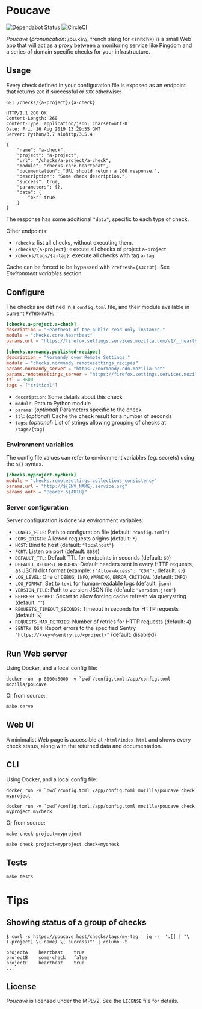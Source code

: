 # Poucave

[![Dependabot Status](https://api.dependabot.com/badges/status?host=github&repo=mozilla-services/poucave)](https://dependabot.com) [![CircleCI](https://circleci.com/gh/mozilla-services/poucave.svg?style=svg)](https://circleci.com/gh/mozilla-services/poucave)

*Poucave* (*pronuncation*: /pu.kav/, french slang for «snitch») is a small Web app that will act as a proxy between a monitoring service like Pingdom and a series of domain specific checks for your infrastructure.


## Usage

Every check defined in your configuration file is exposed as an endpoint that returns `200` if successful or `5XX` otherwise:

```http
GET /checks/{a-project}/{a-check}

HTTP/1.1 200 OK
Content-Length: 260
Content-Type: application/json; charset=utf-8
Date: Fri, 16 Aug 2019 13:29:55 GMT
Server: Python/3.7 aiohttp/3.5.4

{
    "name": "a-check",
    "project": "a-project",
    "url": "/checks/a-project/a-check",
    "module": "checks.core.heartbeat",
    "documentation": "URL should return a 200 response.",
    "description": "Some check description.",
    "success": true,
    "parameters": {},
    "data": {
        "ok": true
    }
}

```

The response has some additional `"data"`, specific to each type of check.

Other endpoints:

* ``/checks``: list all checks, without executing them.
* ``/checks/{a-project}``: execute all checks of project ``a-project``
* ``/checks/tags/{a-tag}``: execute all checks with tag ``a-tag``

Cache can be forced to be bypassed with ``?refresh={s3cr3t}``. See *Environment variables* section.


## Configure

The checks are defined in a `config.toml` file, and their module available in current `PYTHONPATH`:

```toml
[checks.a-project.a-check]
description = "Heartbeat of the public read-only instance."
module = "checks.core.heartbeat"
params.url = "https://firefox.settings.services.mozilla.com/v1/__heartbeat__"

[checks.normandy.published-recipes]
description = "Normandy over Remote Settings."
module = "checks.normandy.remotesettings_recipes"
params.normandy_server = "https://normandy.cdn.mozilla.net"
params.remotesettings_server = "https://firefox.settings.services.mozilla.com/v1"
ttl = 3600
tags = ["critical"]
```

* `description`: Some details about this check
* `module`: Path to Python module
* `params`: (*optional*) Parameters specific to the check
* `ttl`: (*optional*) Cache the check result for a number of seconds
* `tags`: (*optional*) List of strings allowing grouping of checks at `/tags/{tag}`


### Environment variables

The config file values can refer to environment variables (eg. secrets) using the ``${}`` syntax.

```toml
[checks.myproject.mycheck]
module = "checks.remotesettings.collections_consistency"
params.url = "http://${ENV_NAME}.service.org"
params.auth = "Bearer ${AUTH}"
```

### Server configuration

Server configuration is done via environment variables:

* ``CONFIG_FILE``: Path to configuration file (default: ``"config.toml"``)
* ``CORS_ORIGIN``: Allowed requests origins (default: ``*``)
* ``HOST``: Bind to host (default: ``"localhost"``)
* ``PORT``: Listen on port (default: ``8080``)
* ``DEFAULT_TTL``: Default TTL for endpoints in seconds (default: ``60``)
* ``DEFAULT_REQUEST_HEADERS``: Default headers sent in every HTTP requests, as JSON dict format (example: ``{"Allow-Access": "CDN"}``, default: ``{}``)
* ``LOG_LEVEL``: One of ``DEBUG``, ``INFO``, ``WARNING``, ``ERROR``, ``CRITICAL`` (default: ``INFO``)
* ``LOG_FORMAT``: Set to ``text`` for human-readable logs (default: ``json``)
* ``VERSION_FILE``: Path to version JSON file (default: ``"version.json"``)
* ``REFRESH_SECRET``: Secret to allow forcing cache refresh via querystring (default: ``""``)
* ``REQUESTS_TIMEOUT_SECONDS``: Timeout in seconds for HTTP requests (default: ``5``)
* ``REQUESTS_MAX_RETRIES``: Number of retries for HTTP requests (default: ``4``)
* ``SENTRY_DSN``: Report errors to the specified Sentry ``"https://<key>@sentry.io/<project>"`` (default: disabled)


## Run Web server

Using Docker, and a local config file:

```
docker run -p 8000:8000 -v `pwd`/config.toml:/app/config.toml mozilla/poucave
```

Or from source:

```
make serve
```

## Web UI

A minimalist Web page is accessible at ``/html/index.html`` and shows every check status,
along with the returned data and documentation.


## CLI

Using Docker, and a local config file:

```
docker run -v `pwd`/config.toml:/app/config.toml mozilla/poucave check myproject

docker run -v `pwd`/config.toml:/app/config.toml mozilla/poucave check myproject mycheck
```

Or from source:

```
make check project=myproject

make check project=myproject check=mycheck
```

## Tests

```
make tests
```

# Tips

## Showing status of a group of checks

```
$ curl -s https://poucave.host/checks/tags/my-tag | jq -r  '.[] | "\(.project) \(.name) \(.success)"' | column -t

projectA    heartbeat    true
projectB    some-check   false
projectC    heartbeat    true
...
```

## License

*Poucave* is licensed under the MPLv2. See the `LICENSE` file for details.
